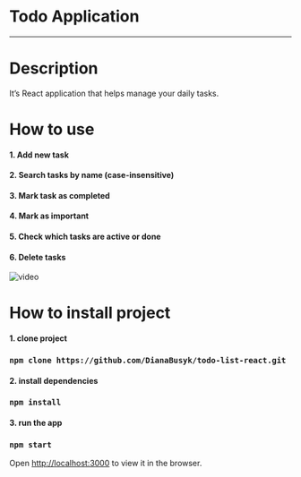 # Todo Application
<hr>

# Description
It’s React application that helps manage your daily tasks. 
# How to use

#### 1. Add new task
#### 2. Search tasks by name (case-insensitive)
#### 3. Mark task as completed
#### 4. Mark as important
#### 5. Check which tasks are active or done
#### 6. Delete tasks

![video](https://media4.giphy.com/media/r7cZpZ0vzXtX7h7tbC/giphy.gif?cid=790b7611dd4d95e442c24fea508619970e31e4064f0ecdd9&rid=giphy.gif&ct=g)

# How to install project

#### 1. clone project
### `npm clone https://github.com/DianaBusyk/todo-list-react.git`
#### 2. install dependencies
### `npm install`
#### 3. run the app
### `npm start`

Open [http://localhost:3000](http://localhost:3000) to view it in the browser.
